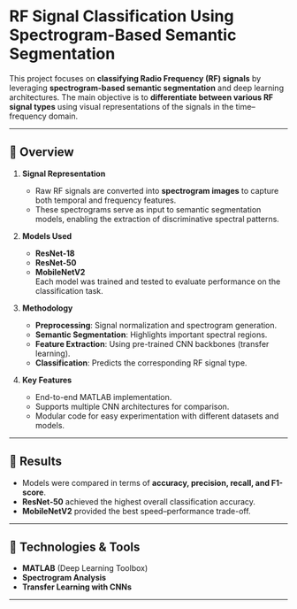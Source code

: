 # RF Signal Classification Using Spectrogram-Based Semantic Segmentation

This project focuses on **classifying Radio Frequency (RF) signals** by leveraging **spectrogram-based semantic segmentation** and deep learning architectures. The main objective is to **differentiate between various RF signal types** using visual representations of the signals in the time–frequency domain.

---

## 📌 Overview

1. **Signal Representation**  
   - Raw RF signals are converted into **spectrogram images** to capture both temporal and frequency features.  
   - These spectrograms serve as input to semantic segmentation models, enabling the extraction of discriminative spectral patterns.

2. **Models Used**  
   - **ResNet-18**  
   - **ResNet-50**  
   - **MobileNetV2**  
   Each model was trained and tested to evaluate performance on the classification task.

3. **Methodology**  
   - **Preprocessing**: Signal normalization and spectrogram generation.  
   - **Semantic Segmentation**: Highlights important spectral regions.  
   - **Feature Extraction**: Using pre-trained CNN backbones (transfer learning).  
   - **Classification**: Predicts the corresponding RF signal type.

4. **Key Features**  
   - End-to-end MATLAB implementation.  
   - Supports multiple CNN architectures for comparison.  
   - Modular code for easy experimentation with different datasets and models.

---

## 🧪 Results
- Models were compared in terms of **accuracy, precision, recall, and F1-score**.  
- **ResNet-50** achieved the highest overall classification accuracy.  
- **MobileNetV2** provided the best speed–performance trade-off.

---

## 🚀 Technologies & Tools
- **MATLAB** (Deep Learning Toolbox)  
- **Spectrogram Analysis**  
- **Transfer Learning with CNNs**

---

